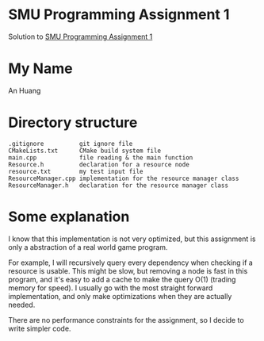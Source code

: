 # SMU Programming Assignment 1

Solution to [SMU Programming Assignment 1](https://www.smu.edu/Guildhall/Admissions/Portfolio-Requirements/Programming)

# My Name

An Huang

# Directory structure

```
.gitignore          git ignore file
CMakeLists.txt      CMake build system file
main.cpp            file reading & the main function
Resource.h          declaration for a resource node
resource.txt        my test input file
ResourceManager.cpp implementation for the resource manager class
ResourceManager.h   declaration for the resource manager class
```

# Some explanation

I know that this implementation is not very optimized, but this assignment is only a abstraction of a real world game
program.

For example, I will recursively query every dependency when checking if a resource is usable. This might be slow, but
removing a node is fast in this program, and it's easy to add a cache to make the query O(1) (trading memory for speed).
I usually go with the most straight forward implementation, and only make optimizations when they are actually needed.

There are no performance constraints for the assignment, so I decide to write simpler code.
